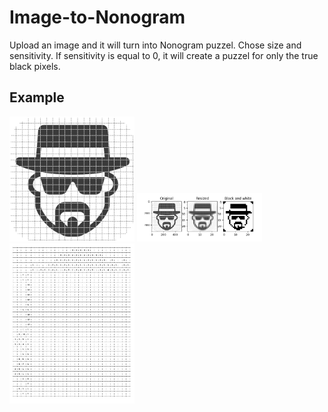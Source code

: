# Image-to-Nonogram

 Upload an image and it will turn into Nonogram puzzel.
 Chose size and sensitivity. If sensitivity is equal to 0, it will create a puzzel for only the true black pixels.
 
 ## Example
 
<img src="/examples/test1.png" alt="image" width="200"/>
<img src="/examples/screenshot.png" alt="image" width="200"/>
<img src="/examples/result1.jpeg" alt="nonogram" width="200"/>
